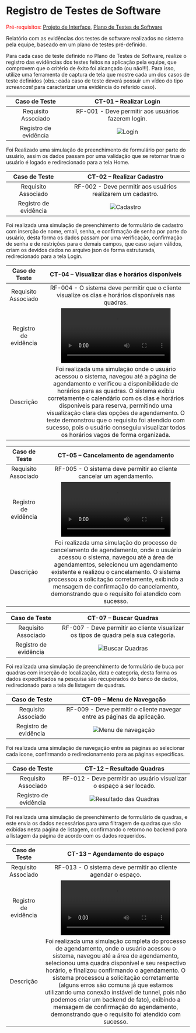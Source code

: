 # Registro de Testes de Software

<span style="color:red">Pré-requisitos: <a href="3-Projeto de Interface.md"> Projeto de Interface</a></span>, <a href="8-Plano de Testes de Software.md"> Plano de Testes de Software</a>

Relatório com as evidências dos testes de software realizados no sistema pela equipe, baseado em um plano de testes pré-definido.

Para cada caso de teste definido no Plano de Testes de Software, realize o registro das evidências dos testes feitos na aplicação pela equipe, que comprovem que o critério de êxito foi alcançado (ou não!!!). Para isso, utilize uma ferramenta de captura de tela que mostre cada um dos casos de teste definidos (obs.: cada caso de teste deverá possuir um vídeo do tipo _screencast_ para caracterizar uma evidência do referido caso).

| **Caso de Teste** 	| **CT-01 – Realizar Login** 	|
|:---:	|:---:	|
|	Requisito Associado 	| RF-001 - Deve permitir aos usuários fazerem login. |
|Registro de evidência | <div align="center"><img src="./img/evidenciaLogin.png"  title="Login"></div> |

Foi Realizado uma simulação de preenchimento de formulário por parte do usuário, assim os dados passam por uma validação que se retornar true o usuário é logado e redirecionado para a tela Home.

| **Caso de Teste** 	| **CT-02 – Realizar Cadastro** 	|
|:---:	|:---:	|
|	Requisito Associado 	| RF-002 - Deve permitir aos usuários realizarem um cadastro. |
|Registro de evidência | <div align="center"><img src="./img/CT-02-CadastrodeUsuário.jpg"  title="Cadastro"></div> |

Foi realizada uma simulação de preenchimento de formulário de cadastro com inserção de nome, email, senha, e confirmação de senha por parte do usuário, desta forma os dados passam por uma verificação, confirmação de senha e de restrições para o demais campos, que caso sejam válidos, criam os devidos dados no arquivo json de forma estruturada, redirecionado para a tela Login.

| **Caso de Teste** 	| **CT-04 – Visualizar dias e horários disponíveis** 	|
|:---:	|:---:	|
|	Requisito Associado 	| RF-004 - O sistema deve permitir que o cliente visualize os dias e horários disponíveis nas quadras. |
| Registro de evidência | <video src="https://github.com/user-attachments/assets/058edcfd-d964-45b5-a49c-b46923690afd"></video> |
| Descrição | Foi realizada uma simulação onde o usuário acessou o sistema, navegou até a página de agendamento e verificou a disponibilidade de horários para as quadras. O sistema exibiu corretamente o calendário com os dias e horários disponíveis para reserva, permitindo uma visualização clara das opções de agendamento. O teste demonstrou que o requisito foi atendido com sucesso, pois o usuário conseguiu visualizar todos os horários vagos de forma organizada. |

| **Caso de Teste** 	| **CT-05 – Cancelamento de agendamento** 	|
|:---:	|:---:	|
|	Requisito Associado 	| RF-005 - O sistema deve permitir ao cliente cancelar um agendamento. |
| Registro de evidência |  <video src="https://github.com/user-attachments/assets/82b3251c-07da-44db-b173-bd51321a17f9"></video> |
| Descrição | Foi realizada uma simulação do processo de cancelamento de agendamento, onde o usuário acessou o sistema, navegou até a área de agendamentos, selecionou um agendamento existente e realizou o cancelamento. O sistema processou a solicitação corretamente, exibindo a mensagem de confirmação do cancelamento, demonstrando que o requisito foi atendido com sucesso. |

| **Caso de Teste** 	| **CT-07 – Buscar Quadras** 	|
|:---:	|:---:	|
|	Requisito Associado 	| RF-007 - Deve permitir ao cliente visualizar os tipos de quadra pela sua categoria. |
|Registro de evidência | <div align="center"><img src="./img/busca-quadra-caso-7.jpg"  title="Buscar Quadras"></div> |

Foi realizada uma simulação de preenchimento de formulário de buca por quadras com inserção de localização, data e categoria, desta forma os dados expecificados na pesquisa são recuperados do banco de dados, redirecionado para a tela de listagem de quadras.

| **Caso de Teste** 	| **CT-09 – Menu de Navegação** 	|
|:---:	|:---:	|
|	Requisito Associado 	| RF-009 - Deve permitir o cliente navegar entre as páginas da aplicação. |
|Registro de evidência | <div align="center"><img src="./img/navbar-caso-9.jpg"  title="Menu de navegação"></div> |

Foi realizada uma simulação de navegação entre as páginas ao selecionar cada icone, confirmando o redirecionamento para as páginas especificas.

| **Caso de Teste** 	| **CT-12 – Resultado Quadras** 	|
|:---:	|:---:	|
|	Requisito Associado 	| RF-012 - Deve permitir ao usuário visualizar o espaço a ser locado. |
|Registro de evidência | <div align="center"><img src="./img/salva-quadra-caso-12.jpg"  title="Resultado das Quadras"></div> |

Foi realizada uma simulação de preenchimento de formulário de quadras, e este envia os dados necessários para uma filtragem de quadras que são exibidas nesta página de listagem, confirmando o retorno no backend para a listagem da página de acordo com os dados requeridos.


| **Caso de Teste** 	| **CT-13 – Agendamento do espaço** 	|
|:---:	|:---:	|
|	Requisito Associado 	| RF-013 - O sistema deve permitir ao cliente agendar o espaço. |
|Registro de evidência | <video src="https://github.com/user-attachments/assets/9561d9b0-8ee1-499c-bf00-435219dc33a2"></video> |
| Descrição | Foi realizada uma simulação completa do processo de agendamento, onde o usuário acessou o sistema, navegou até a área de agendamento, selecionou uma quadra disponível e seu respectivo horário, e finalizou confirmando o agendamento. O sistema processou a solicitação corretamente (alguns erros são comuns já que estamos utilizando uma conexão instável de tunnel, pois não podemos criar um backend de fato), exibindo a mensagem de confirmação do agendamento, demonstrando que o requisito foi atendido com sucesso. |


